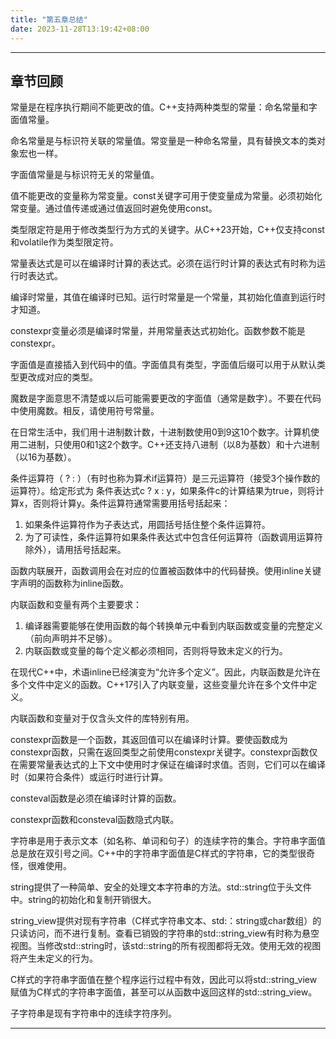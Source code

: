 ```yaml
---
title: "第五章总结"
date: 2023-11-28T13:19:42+08:00
---
```


***
## 章节回顾

常量是在程序执行期间不能更改的值。C++支持两种类型的常量：命名常量和字面值常量。

命名常量是与标识符关联的常量值。常变量是一种命名常量，具有替换文本的类对象宏也一样。

字面值常量是与标识符无关的常量值。

值不能更改的变量称为常变量。const关键字可用于使变量成为常量。必须初始化常变量。通过值传递或通过值返回时避免使用const。

类型限定符是用于修改类型行为方式的关键字。从C++23开始，C++仅支持const和volatile作为类型限定符。

常量表达式是可以在编译时计算的表达式。必须在运行时计算的表达式有时称为运行时表达式。

编译时常量，其值在编译时已知。运行时常量是一个常量，其初始化值直到运行时才知道。

constexpr变量必须是编译时常量，并用常量表达式初始化。函数参数不能是constexpr。

字面值是直接插入到代码中的值。字面值具有类型，字面值后缀可以用于从默认类型更改成对应的类型。

魔数是字面意思不清楚或以后可能需要更改的字面值（通常是数字）。不要在代码中使用魔数。相反，请使用符号常量。

在日常生活中，我们用十进制数计数，十进制数使用0到9这10个数字。计算机使用二进制，只使用0和1这2个数字。C++还支持八进制（以8为基数）和十六进制（以16为基数）。

条件运算符（ ? : ）（有时也称为算术if运算符）是三元运算符（接受3个操作数的运算符）。给定形式为  条件表达式c ? x : y，如果条件c的计算结果为true，则将计算x，否则将计算y。条件运算符通常需要用括号括起来：

1. 如果条件运算符作为子表达式，用圆括号括住整个条件运算符。
2. 为了可读性，条件运算符如果条件表达式中包含任何运算符（函数调用运算符除外），请用括号括起来。

函数内联展开，函数调用会在对应的位置被函数体中的代码替换。使用inline关键字声明的函数称为inline函数。

内联函数和变量有两个主要要求：

1. 编译器需要能够在使用函数的每个转换单元中看到内联函数或变量的完整定义（前向声明并不足够）。
2. 内联函数或变量的每个定义都必须相同，否则将导致未定义的行为。

在现代C++中，术语inline已经演变为“允许多个定义”。因此，内联函数是允许在多个文件中定义的函数。C++17引入了内联变量，这些变量允许在多个文件中定义。

内联函数和变量对于仅含头文件的库特别有用。

constexpr函数是一个函数，其返回值可以在编译时计算。要使函数成为constexpr函数，只需在返回类型之前使用constexpr关键字。constexpr函数仅在需要常量表达式的上下文中使用时才保证在编译时求值。否则，它们可以在编译时（如果符合条件）或运行时进行计算。

consteval函数是必须在编译时计算的函数。

constexpr函数和consteval函数隐式内联。

字符串是用于表示文本（如名称、单词和句子）的连续字符的集合。字符串字面值总是放在双引号之间。C++中的字符串字面值是C样式的字符串，它的类型很奇怪，很难使用。

string提供了一种简单、安全的处理文本字符串的方法。std::string位于<string>头文件中。string的初始化和复制开销很大。

string_view提供对现有字符串（C样式字符串文本、std:：string或char数组）的只读访问，而不进行复制。查看已销毁的字符串的std::string_view有时称为悬空视图。当修改std::string时，该std::string的所有视图都将无效。使用无效的视图将产生未定义的行为。

C样式的字符串字面值在整个程序运行过程中有效，因此可以将std::string_view赋值为C样式的字符串字面值，甚至可以从函数中返回这样的std::string_view。

子字符串是现有字符串中的连续字符序列。

***
